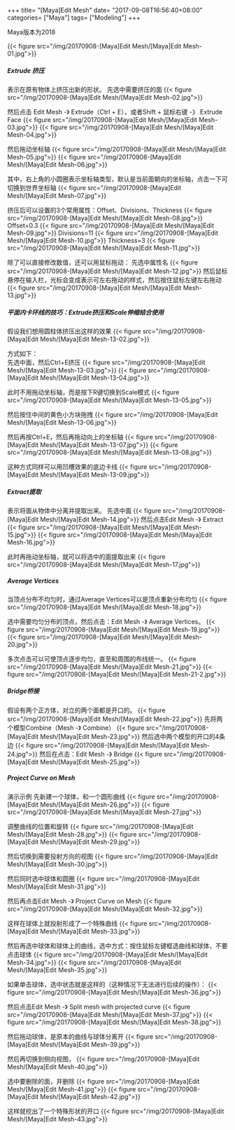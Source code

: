 +++
title= "[Maya]Edit Mesh"
date= "2017-09-08T16:56:40+08:00"
categories= ["Maya"]
tags= ["Modeling"]
+++

Maya版本为2018

{{< figure src="/img/20170908-[Maya]Edit Mesh/[Maya]Edit Mesh-01.jpg">}}

##### Extrude 挤压
表示在原有物体上挤压出新的形状。
先选中需要挤压的面
{{< figure src="/img/20170908-[Maya]Edit Mesh/[Maya]Edit Mesh-02.jpg">}}

然后点击 Edit Mesh -》 Extrude（Ctrl + E），或者Shift + 鼠标右键 -》 Extrude Face
{{< figure src="/img/20170908-[Maya]Edit Mesh/[Maya]Edit Mesh-03.jpg">}}
{{< figure src="/img/20170908-[Maya]Edit Mesh/[Maya]Edit Mesh-04.jpg">}}

然后拖动坐标轴
{{< figure src="/img/20170908-[Maya]Edit Mesh/[Maya]Edit Mesh-05.jpg">}}
{{< figure src="/img/20170908-[Maya]Edit Mesh/[Maya]Edit Mesh-06.jpg">}}

其中，右上角的小圆圈表示坐标轴类型，默认是当前面朝向的坐标轴，点击一下可切换到世界坐标轴
{{< figure src="/img/20170908-[Maya]Edit Mesh/[Maya]Edit Mesh-07.jpg">}}

挤压后可以设置的3个常用属性：Offset、Divisions、Thickness
{{< figure src="/img/20170908-[Maya]Edit Mesh/[Maya]Edit Mesh-08.jpg">}}
Offset=0.3
{{< figure src="/img/20170908-[Maya]Edit Mesh/[Maya]Edit Mesh-09.jpg">}}
Divisions=11
{{< figure src="/img/20170908-[Maya]Edit Mesh/[Maya]Edit Mesh-10.jpg">}}
Thickness=3
{{< figure src="/img/20170908-[Maya]Edit Mesh/[Maya]Edit Mesh-11.jpg">}}

除了可以直接修改数值，还可以用鼠标拖动：
先选中属性名
{{< figure src="/img/20170908-[Maya]Edit Mesh/[Maya]Edit Mesh-12.jpg">}}
然后鼠标悬停在输入栏，光标会变成表示可左右拖动的样式，然后按住鼠标左键左右拖动
{{< figure src="/img/20170908-[Maya]Edit Mesh/[Maya]Edit Mesh-13.jpg">}}

##### 平面内卡环线的技巧：Extrude挤压和Scale伸缩结合使用
假设我们想用圆柱体挤压出这样的效果
{{< figure src="/img/20170908-[Maya]Edit Mesh/[Maya]Edit Mesh-13-02.jpg">}}

方式如下：  
先选中面，然后Ctrl+E挤压
{{< figure src="/img/20170908-[Maya]Edit Mesh/[Maya]Edit Mesh-13-03.jpg">}}
{{< figure src="/img/20170908-[Maya]Edit Mesh/[Maya]Edit Mesh-13-04.jpg">}}

此时不用拖动坐标轴，而是按下R键切换到Scale模式
{{< figure src="/img/20170908-[Maya]Edit Mesh/[Maya]Edit Mesh-13-05.jpg">}}

然后按住中间的黄色小方块拖拽
{{< figure src="/img/20170908-[Maya]Edit Mesh/[Maya]Edit Mesh-13-06.jpg">}}

然后再按Ctrl+E，然后再拖动向上的坐标轴
{{< figure src="/img/20170908-[Maya]Edit Mesh/[Maya]Edit Mesh-13-07.jpg">}}
{{< figure src="/img/20170908-[Maya]Edit Mesh/[Maya]Edit Mesh-13-08.jpg">}}

这种方式同样可以用凹槽效果的底边卡线
{{< figure src="/img/20170908-[Maya]Edit Mesh/[Maya]Edit Mesh-13-09.jpg">}}

##### Extract提取
表示将面从物体中分离并提取出来。
先选中面
{{< figure src="/img/20170908-[Maya]Edit Mesh/[Maya]Edit Mesh-14.jpg">}}
然后点击Edit Mesh -》 Extract
{{< figure src="/img/20170908-[Maya]Edit Mesh/[Maya]Edit Mesh-15.jpg">}}
{{< figure src="/img/20170908-[Maya]Edit Mesh/[Maya]Edit Mesh-16.jpg">}}

此时再拖动坐标轴，就可以将选中的面提取出来
{{< figure src="/img/20170908-[Maya]Edit Mesh/[Maya]Edit Mesh-17.jpg">}}

##### Average Vertices
当顶点分布不均匀时，通过Average Vertices可以是顶点重新分布均匀
{{< figure src="/img/20170908-[Maya]Edit Mesh/[Maya]Edit Mesh-18.jpg">}}

选中需要均匀分布的顶点，然后点击：Edit Mesh -》 Average Vertices。
{{< figure src="/img/20170908-[Maya]Edit Mesh/[Maya]Edit Mesh-19.jpg">}}
{{< figure src="/img/20170908-[Maya]Edit Mesh/[Maya]Edit Mesh-20.jpg">}}

多次点击可以可使顶点逐步均匀，直至和周围的布线统一。
{{< figure src="/img/20170908-[Maya]Edit Mesh/[Maya]Edit Mesh-21.jpg">}}
{{< figure src="/img/20170908-[Maya]Edit Mesh/[Maya]Edit Mesh-21-2.jpg">}}

##### Bridge桥接
假设有两个正方体，对立的两个面都是开口的。
{{< figure src="/img/20170908-[Maya]Edit Mesh/[Maya]Edit Mesh-22.jpg">}}
先将两个模型Combine（Mesh -》 Combine）
{{< figure src="/img/20170908-[Maya]Edit Mesh/[Maya]Edit Mesh-23.jpg">}}
然后选中两个模型的开口的4条边
{{< figure src="/img/20170908-[Maya]Edit Mesh/[Maya]Edit Mesh-24.jpg">}}
然后在点击：Edit Mesh -》 Bridge
{{< figure src="/img/20170908-[Maya]Edit Mesh/[Maya]Edit Mesh-25.jpg">}}

##### Project Curve on Mesh
演示示例
先新建一个球体，和一个圆形曲线
{{< figure src="/img/20170908-[Maya]Edit Mesh/[Maya]Edit Mesh-26.jpg">}}
{{< figure src="/img/20170908-[Maya]Edit Mesh/[Maya]Edit Mesh-27.jpg">}}

调整曲线的位置和旋转
{{< figure src="/img/20170908-[Maya]Edit Mesh/[Maya]Edit Mesh-28.jpg">}}
{{< figure src="/img/20170908-[Maya]Edit Mesh/[Maya]Edit Mesh-29.jpg">}}

然后切换到需要投射方向的视图
{{< figure src="/img/20170908-[Maya]Edit Mesh/[Maya]Edit Mesh-30.jpg">}}

然后同时选中球体和圆圈
{{< figure src="/img/20170908-[Maya]Edit Mesh/[Maya]Edit Mesh-31.jpg">}}

然后再点击Edit Mesh -》 Project Curve on Mesh
{{< figure src="/img/20170908-[Maya]Edit Mesh/[Maya]Edit Mesh-32.jpg">}}

这样在球体上就投射形成了一个特殊曲线
{{< figure src="/img/20170908-[Maya]Edit Mesh/[Maya]Edit Mesh-33.jpg">}}

然后再选中球体和球体上的曲线，选中方式：按住鼠标左键框选曲线和球体，不要点击球体
{{< figure src="/img/20170908-[Maya]Edit Mesh/[Maya]Edit Mesh-34.jpg">}}
{{< figure src="/img/20170908-[Maya]Edit Mesh/[Maya]Edit Mesh-35.jpg">}}

如果单击球体，选中状态就是这样的（这种情况下无法进行后续的操作）：
{{< figure src="/img/20170908-[Maya]Edit Mesh/[Maya]Edit Mesh-36.jpg">}}

然后点击Edit Mesh -》 Split mesh with projected curve
{{< figure src="/img/20170908-[Maya]Edit Mesh/[Maya]Edit Mesh-37.jpg">}}
{{< figure src="/img/20170908-[Maya]Edit Mesh/[Maya]Edit Mesh-38.jpg">}}

然后拖动球体，是原本的曲线与球体分离开
{{< figure src="/img/20170908-[Maya]Edit Mesh/[Maya]Edit Mesh-39.jpg">}}

然后再切换到侧向视图，
{{< figure src="/img/20170908-[Maya]Edit Mesh/[Maya]Edit Mesh-40.jpg">}}

选中要删除的面，并删除
{{< figure src="/img/20170908-[Maya]Edit Mesh/[Maya]Edit Mesh-41.jpg">}}
{{< figure src="/img/20170908-[Maya]Edit Mesh/[Maya]Edit Mesh-42.jpg">}}

这样就挖出了一个特殊形状的开口
{{< figure src="/img/20170908-[Maya]Edit Mesh/[Maya]Edit Mesh-43.jpg">}}
